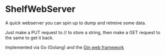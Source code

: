 # ShelfWebServer
A quick webserver you can spin up to dump and retreive some data.

Just make a PUT request to /<tableName>/<itemKey> to store a string, then make a GET request to the same to get it back.

Implemented via Go (Golang) and the <a href="https://github.com/gin-gonic/gin">Gin web framework</a>

